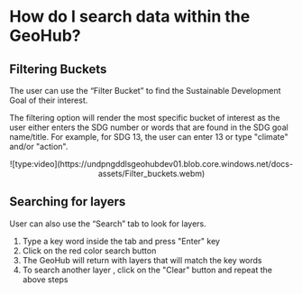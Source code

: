 # How do I search data within the GeoHub?

## Filtering Buckets 
The user can use the “Filter Bucket” to find the Sustainable Development Goal of their interest. 

The filtering option will render the most specific bucket of interest as the user either enters the SDG number or words that are found in the SDG goal name/title. For example, for SDG 13, the user can enter 13 or type "climate" and/or "action".

<center>![type:video](https://undpngddlsgeohubdev01.blob.core.windows.net/docs-assets/Filter_buckets.webm)</center>

## Searching for layers
User can also use the “Search” tab to look for layers.

1. Type a key word inside the tab and press "Enter" key
2. Click on the red color search button
3. The GeoHub will return with layers that will match the key words
4. To search another layer , click on the "Clear" button and repeat the above steps